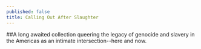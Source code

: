 ```yaml
---
published: false
title: Calling Out After Slaughter
---
```


##A long awaited collection queering the legacy of genocide and slavery in the Americas as an intimate intersection--here and now.



